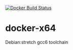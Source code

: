 [![Docker Build Status](https://img.shields.io/docker/build/zcsevcik/toolchain-stretch.svg)](https://hub.docker.com/r/zcsevcik/toolchain-stretch/)


# docker-x64
Debian:stretch gcc6 toolchain
